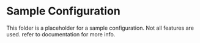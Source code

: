 # Sample Configuration
This folder is a placeholder for a sample configuration. Not all features are used. refer to documentation for more info.
